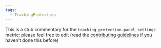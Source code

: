 ```yaml
---
tags:
  - TrackingProtection
---
```


This is a stub commentary for the `tracking_protection.panel_settings` metric: please feel free to edit (read the
[contributing guidelines](https://github.com/mozilla/glean-annotations/blob/main/CONTRIBUTING.md)
if you haven't done this before)
